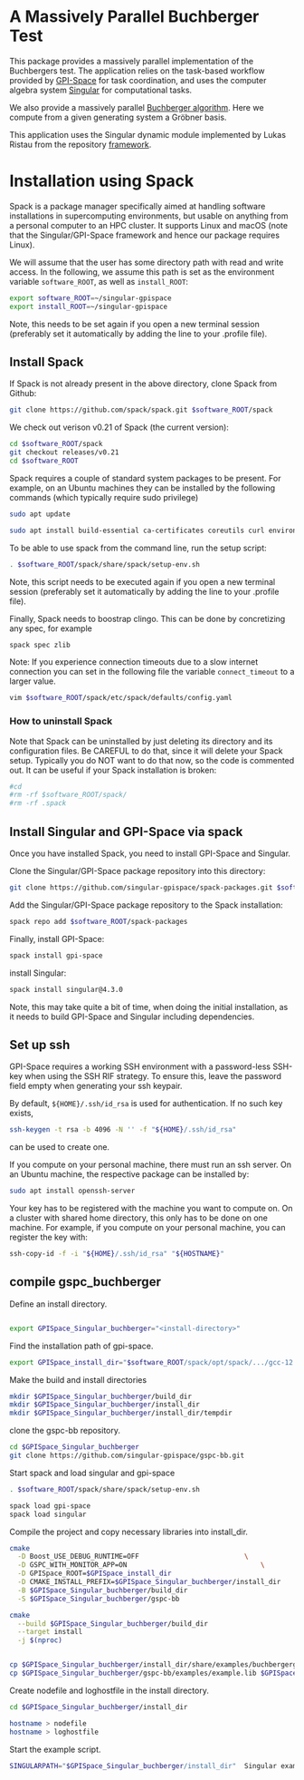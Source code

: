 # A Massively Parallel Buchberger Test

This package provides a massively parallel implementation of the Buchbergers test.
The application relies on the task-based workflow provided by [GPI-Space](http://www.gpi-space.de/) for task coordination, and uses the computer algebra  system [Singular](https://www.singular.uni-kl.de/) for computational tasks.

We also provide a massively parallel [Buchberger algorithm](https://github.com/singular-gpispace/gspc-bb/README.md). Here we compute from a given generating system a Gröbner basis.

This application  uses the Singular dynamic module implemented by Lukas Ristau from  the repository
[framework](https://github.com/singular-gpispace/framework).

# Installation using Spack
Spack is a package manager specifically aimed at handling software installations in supercomputing environments, but
usable on anything from a personal computer to an HPC cluster. It supports Linux and macOS (note that the Singular/GPI-Space
framework and hence our package requires Linux).

We will assume that the user has some directory path with read and
write access. In the following, we assume this path is set as the environment variable
`software_ROOT`, as well as `install_ROOT`:

```bash
export software_ROOT=~/singular-gpispace
export install_ROOT=~/singular-gpispace

```
Note, this needs to be set again if you open a new terminal session (preferably set it automatically by adding the line to your .profile file).

## Install Spack
If Spack is not already present in the above directory, clone Spack from Github:
```bash
git clone https://github.com/spack/spack.git $software_ROOT/spack

```
We check out verison v0.21 of Spack (the current version):
```bash
cd $software_ROOT/spack
git checkout releases/v0.21
cd $software_ROOT

```
Spack requires a couple of standard system packages to be present. For example, on an Ubuntu machines they can be installed by the following commands (which typically require sudo privilege)

```bash
sudo apt update

```
```bash
sudo apt install build-essential ca-certificates coreutils curl environment-modules gfortran git gpg lsb-release python3 python3-distutils python3-venv unzip zip

```

To be able to use spack from the command line, run the setup script:
```bash
. $software_ROOT/spack/share/spack/setup-env.sh

```
Note, this script needs to be executed again if you open a new terminal session (preferably set it automatically by adding the line to your .profile file).

Finally, Spack needs to boostrap clingo.  This can be done by concretizing any
spec, for example
```bash
spack spec zlib

```

Note: If you experience connection timeouts due to a slow internet connection you can set in the following file the variable `connect_timeout` to a larger value.
```bash
vim $software_ROOT/spack/etc/spack/defaults/config.yaml

```

### How to uninstall Spack
Note that Spack can be uninstalled by just deleting its directory and its configuration files. Be CAREFUL to do that, since it will delete your Spack setup. Typically you do NOT want to do that now, so the code is commented out. It can be useful if your Spack installation is broken:

```bash
#cd
#rm -rf $software_ROOT/spack/
#rm -rf .spack

```
## Install Singular and GPI-Space via spack

Once you have installed Spack, you need to install GPI-Space and Singular.

Clone the Singular/GPI-Space package repository into this directory:
```bash
git clone https://github.com/singular-gpispace/spack-packages.git $software_ROOT/spack-packages

```

Add the Singular/GPI-Space package repository to the Spack installation:
```bash
spack repo add $software_ROOT/spack-packages

```

Finally, install GPI-Space:
```bash
spack install gpi-space

```
install Singular:
```bash
spack install singular@4.3.0

```

Note, this may take quite a bit of time, when doing the initial installation, as it needs to build GPI-Space and Singular
including dependencies.

## Set up ssh

GPI-Space requires a working SSH environment with a password-less
SSH-key when using the SSH RIF strategy. To ensure this,
leave the password field empty when generating your ssh keypair.

By default, `${HOME}/.ssh/id_rsa` is used for authentication. If no such key exists,
```bash
ssh-keygen -t rsa -b 4096 -N '' -f "${HOME}/.ssh/id_rsa"

```
can be used to create one.

If you compute on your personal machine, there must run an ssh server. On an Ubuntu machine, the respective package can be installed by:

```bash
sudo apt install openssh-server

```

Your key has to be registered with the machine you want to compute on. On a cluster with shared home directory, this only has to be done on one machine. For example, if you compute on your personal machine, you can register the key with:
```bash
ssh-copy-id -f -i "${HOME}/.ssh/id_rsa" "${HOSTNAME}"

```

## compile gspc_buchberger


Define an install directory.
```bash

export GPISpace_Singular_buchberger="<install-directory>"

```

Find the installation path of gpi-space.
```bash
export GPISpace_install_dir="$software_ROOT/spack/opt/spack/.../gcc-12.2.0/gpi-space-23.06-..."

```

Make the build and install directories
```bash
mkdir $GPISpace_Singular_buchberger/build_dir
mkdir $GPISpace_Singular_buchberger/install_dir
mkdir $GPISpace_Singular_buchberger/install_dir/tempdir

```

clone the gspc-bb repository.
```bash
cd $GPISpace_Singular_buchberger
git clone https://github.com/singular-gpispace/gspc-bb.git

```

Start spack and load singular and gpi-space
```bash
. $software_ROOT/spack/share/spack/setup-env.sh

spack load gpi-space
spack load singular

```

Compile the project and copy necessary libraries into install_dir.
```bash
cmake                                                                         \
  -D Boost_USE_DEBUG_RUNTIME=OFF  					      \
  -D GSPC_WITH_MONITOR_APP=ON					              \
  -D GPISpace_ROOT=$GPISpace_install_dir                                      \
  -D CMAKE_INSTALL_PREFIX=$GPISpace_Singular_buchberger/install_dir           \
  -B $GPISpace_Singular_buchberger/build_dir                                  \
  -S $GPISpace_Singular_buchberger/gspc-bb

cmake                                                                         \
  --build $GPISpace_Singular_buchberger/build_dir                             \
  --target install                                                            \
  -j $(nproc)


cp $GPISpace_Singular_buchberger/install_dir/share/examples/buchbergergp.lib $GPISpace_Singular_buchberger/install_dir
cp $GPISpace_Singular_buchberger/gspc-bb/examples/example.lib $GPISpace_Singular_buchberger/install_dir

```

Create nodefile and loghostfile in the install directory.
```bash
cd $GPISpace_Singular_buchberger/install_dir

hostname > nodefile
hostname > loghostfile

```

Start the example script.
```bash
SINGULARPATH="$GPISpace_Singular_buchberger/install_dir"  Singular example.lib

```
